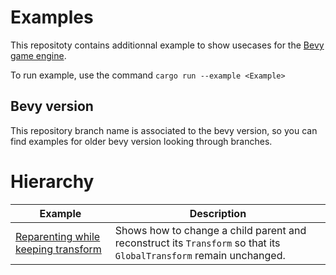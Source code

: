  # Examples
 
 This repositoty contains additionnal example to show usecases for the [Bevy game engine](https://www.bevyengine.org).


 To run example, use the command `cargo run --example <Example>`

## Bevy version
This repository  branch name is associated to the bevy version, so you can find examples for older
bevy version looking through branches.


# Hierarchy

Example | Description
--- | ---
[Reparenting while keeping transform](./examples/reparenting_while_keeping_transform.rs) | Shows how to change a child parent and reconstruct its `Transform` so that its `GlobalTransform` remain unchanged.